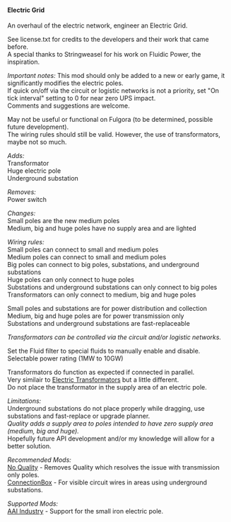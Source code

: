 #### Electric Grid  
An overhaul of the electric network, engineer an Electric Grid.  

See license.txt for credits to the developers and their work that came before.  
A special thanks to Stringweasel for his work on Fluidic Power, the inspiration.  

*Important notes:*
This mod should only be added to a new or early game, it significantly modifies the electric poles.  
If quick on/off via the circuit or logistic networks is not a priority, set "On tick interval" setting to 0 for near zero UPS impact.  
Comments and suggestions are welcome.  

May not be useful or functional on Fulgora (to be determined, possible future development).  
The wiring rules should still be valid. However, the use of transformators, maybe not so much.  

*Adds:*  
Transformator  
Huge electric pole  
Underground substation  

*Removes:*  
Power switch  

*Changes:*  
Small poles are the new medium poles  
Medium, big and huge poles have no supply area and are lighted  

*Wiring rules:*  
Small poles can connect to small and medium poles  
Medium poles can connect to small and medium poles  
Big poles can connect to big poles, substations, and underground substations  
Huge poles can only connect to huge poles  
Substations and underground substations can only connect to big poles  
Transformators can only connect to medium, big and huge poles  

Small poles and substations are for power distribution and collection  
Medium, big and huge poles are for power transmission only  
Substations and underground substations are fast-replaceable  

*Transformators can be controlled via the circuit and/or logistic networks.*  

Set the Fluid filter to special fluids to manually enable and disable.  
Selectable power rating (1MW to 10GW) 

Transformators do function as expected if connected in parallel.  
Very similair to [Electric Transformators](https://mods.factorio.com/mod/Electric_Transformators) but a little different.  
Do not place the transformator in the supply area of an electric pole.  

*Limitations:*  
Underground substations do not place properly while dragging, use substations and fast-replace or upgrade planner.  
*Quality adds a supply area to poles intended to have zero supply area (medium, big and huge).*  
Hopefully future API development and/or my knowledge will allow for a better solution.  

*Recommended Mods:*  
[No Quality](https://mods.factorio.com/mod/no-quality) - Removes Quality which resolves the issue with transmission only poles.  
[ConnectionBox](https://mods.factorio.com/mod/ConnectionBox) - For visible circuit wires in areas using underground substations.  

*Supported Mods:*  
[AAI Industry](https://mods.factorio.com/mod/aai-industry) - Support for the small iron electric pole.  
